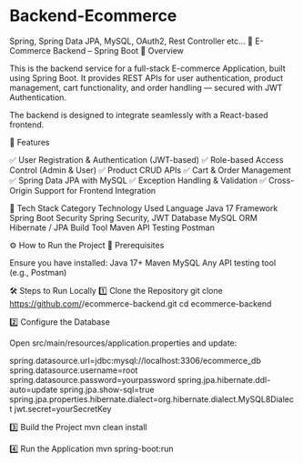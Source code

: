 # Backend-Ecommerce
Spring, Spring Data JPA, MySQL, OAuth2, Rest Controller etc...
🛒 E-Commerce Backend – Spring Boot
📖 Overview

This is the backend service for a full-stack E-commerce Application, built using Spring Boot.
It provides REST APIs for user authentication, product management, cart functionality, and order handling — secured with JWT Authentication.

The backend is designed to integrate seamlessly with a React-based frontend.

🚀 Features

✅ User Registration & Authentication (JWT-based)
✅ Role-based Access Control (Admin & User)
✅ Product CRUD APIs
✅ Cart & Order Management
✅ Spring Data JPA with MySQL
✅ Exception Handling & Validation
✅ Cross-Origin Support for Frontend Integration

🧠 Tech Stack
Category	Technology Used
Language	Java 17
Framework	Spring Boot
Security	Spring Security, JWT
Database	MySQL
ORM	Hibernate / JPA
Build Tool	Maven
API Testing	Postman

⚙️ How to Run the Project
🧩 Prerequisites

Ensure you have installed:
Java 17+
Maven
MySQL
Any API testing tool (e.g., Postman)

🛠️ Steps to Run Locally
1️⃣ Clone the Repository
git clone https://github.com/<your-username>/ecommerce-backend.git
cd ecommerce-backend

2️⃣ Configure the Database

Open src/main/resources/application.properties and update:

spring.datasource.url=jdbc:mysql://localhost:3306/ecommerce_db
spring.datasource.username=root
spring.datasource.password=yourpassword
spring.jpa.hibernate.ddl-auto=update
spring.jpa.show-sql=true
spring.jpa.properties.hibernate.dialect=org.hibernate.dialect.MySQL8Dialect
jwt.secret=yourSecretKey

3️⃣ Build the Project
mvn clean install

4️⃣ Run the Application
mvn spring-boot:run
